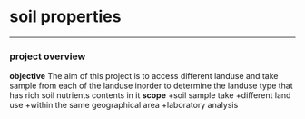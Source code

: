# soil properties
---
### project overview
**objective**
The aim of this project is to access different landuse and take sample from each of the landuse inorder to determine the landuse type that has rich soil nutrients contents in it 
**scope**
+soil sample take
+different land use 
+within the same geographical area
+laboratory analysis
